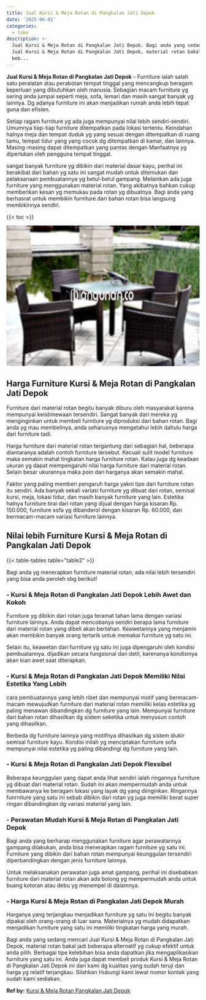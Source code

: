 ```yaml
---
title: Jual Kursi & Meja Rotan di Pangkalan Jati Depok
date: '2025-06-01'
categories:
  - toko
description: >-
  Jual Kursi & Meja Rotan di Pangkalan Jati Depok. Bagi anda yang sedang mencari
  Jual Kursi & Meja Rotan di Pangkalan Jati Depok, material rotan bakal jadi
  beb...
---
```


**Jual Kursi & Meja Rotan di Pangkalan Jati Depok** – Furniture ialah salah satu peralatan atau perabotan tempat tinggal yang mencangkup beragam keperluan yang dibutuhkan oleh manusia. Sebagian macam furniture yg sering anda jumpai seperti meja, sofa, lemari dan masih sangat banyak yg lainnya. Dg adanya furniture ini akan menjadikan rumah anda lebih tepat guna dan efisien.

Setiap ragam furniture yg ada juga mempunyai nilai lebih sendiri-sendiri. Umumnya tiap-tiap furniture ditempatkan pada lokasi tertentu. Keindahan halnya meja dan tempat duduk yg yang sesuai dengan ditempatkan di ruang tamu, tempat tidur yang yang cocok dg ditempatkan di kamar, dan lainnya. Masing-masing dapat ditempatkan yang pantas dengan Manfaatnya yg diperlukan oleh pengguna tempat tinggal.

sangat banyak furniture yg dibikin dari material dasar kayu, perihal ini berakibat dari bahan yg satu ini sangat mudah untuk ditemukan dan pelaksanaan pembuatannya yg betul-betul gampang. Melainkan ada juga furniture yang menggunakan material rotan. Yang akibatnya bahkan cukup memberikan kesan yg memukau pada rotan yg dibuatnya. Bagi anda yang berhasrat untuk membikin furniture dari bahan rotan bisa langsung membikinnya sendiri.

{{< toc >}}

![Jual Kursi & Meja Rotan di Pangkalan Jati Depok](/images/kursi-meja-rotan-murah22.png)

## Harga Furniture Kursi & Meja Rotan di Pangkalan Jati Depok

Furniture dari material rotan begitu banyak diburu oleh masyarakat karena mempunyai keistimewaan tersendiri. Sangat banyak dari mereka yg menginginkan untuk membeli furniture yg diproduksi dari bahan rotan. Bagi anda yg mau membelinya, anda seharusnya mengetahui lebih dahulu harga dari furniture tadi.

Harga furniture dari material rotan tergantung dari sebagian hal, beberapa diantaranya adalah contoh furniture tersebut. Kecuali sulit model furniture maka semakin mahal tingkatan harga furniture rotan. Kalau juga dg keadaan ukuran yg dapat mempengaruhi nilai harga furniture dari material rotan. Selain besar ukurannya maka poin dari harganya akan semakin mahal.

Faktor yang paling memberi pengaruh harga yakni tipe dari furniture rotan itu sendiri. Ada banyak sekali variasi furniture yg dibuat dari rotan, semisal kursi, meja, lokasi tidur, dan masih banyak furniture yang lain. Estetika halnya furniture tirai dari rotan yang dijual dengan harga kisaran Rp. 150.000, furniture sofa yg dibanderol dengan kisaran Rp. 60.000, dan bermacam-macam variasi furniture lainnya.

## Nilai lebih Furniture Kursi & Meja Rotan di Pangkalan Jati Depok

{{< table-tables table="table2" >}}

Bagi anda yg menerapkan furniture material rotan, ada nilai lebih tersendiri yang bisa anda peroleh sbg berikut!

### \- Kursi & Meja Rotan di Pangkalan Jati Depok Lebih Awet dan Kokoh

Furniture yg dibikin dari rotan juga teramat tahan lama dengan variasi furniture lainnya. Anda dapat mencobanya sendiri berapa lama furniture dari material rotan yang dibeli akan bertahan. Keawetannya yang menjamin akan membikin banyak orang tertarik untuk memakai furniture yg satu ini.

Selain itu, keawetan dari furniture yg satu ini juga dipengaruhi oleh kondisi pembuatannya. dijadikan secara fungsional dan detil, karenanya kondisinya akan kian awet saat diterapkan.

### \- Kursi & Meja Rotan di Pangkalan Jati Depok Memiliki Nilai Estetika Yang Lebih

cara pembuatannya yang lebih ribet dan mempunyai motif yang bermacam-macam mewujudkan furniture dari material rotan memiliki kelas estetika yg paling menawan dibandingkan dg furniture yang lain. Mempunyai furniture dari bahan rotan dihasilkan dg sistem seketika untuk menyusun contoh yang dihasilkan.

Berbeda dg furniture lainnya yang motifnya dihasilkan dg sistem diukir semisal furniture kayu. Kondisi inilah yg menciptakan furniture sofa mempunyai nilai estetika yg paling dibandingi dg furniture yang lain.

### \- Kursi & Meja Rotan di Pangkalan Jati Depok Flexsibel

Beberapa keunggulan yang dapat anda lihat sendiri ialah ringannya furniture yg dibuat dari material rotan. Sudah ini akan mempermudah anda untuk membawanya ke beragam lokasi yang layak dg yang diinginkan. Ringannya funrniture yang satu ini sebab dibikin dari rotan yg juga memiliki berat super ringan dibandingkan dg variasi material yang lain.

### \- Perawatan Mudah Kursi & Meja Rotan di Pangkalan Jati Depok

Bagi anda yang berharap menggunakan furniture agar perawatannya gampang dilakukan, anda bisa menerapkan ragam furniture yg satu ini. Furniture yang dibikin dari bahan rotan mempunyai keunggulan tersendiri diperbandingkan dengan jenis furniture lainnya.

Untuk melaksanakan perawatan juga amat gampang, perihal ini disebabkan furniture dari material rotan akan ada bolong yg mempermudah anda untuk buang kotoran atau debu yg menempel di dalamnya.

### \- Harga Kursi & Meja Rotan di Pangkalan Jati Depok Murah

Harganya yang terjangkau menjadikan furniture yg satu ini begitu banyak dipakai oleh orang-orang di luar sana. Materialnya yg mudah didapatkan menjadikan furniture yang satu ini memiliki tingkatan harga yang murah.

Bagi anda yang sedang mencari Jual Kursi & Meja Rotan di Pangkalan Jati Depok, material rotan bakal jadi beberapa alternatif yg cukup efektif untuk anda pilih. Berbagai tipe kelebihan bisa anda dapatkan jika mengaplikasikan furniture yang satu ini. Anda juga dapat membeli produk Kursi & Meja Rotan di Pangkalan Jati Depok ini dari kami dg kualitas yang sudah teruji dan harga yg relatif terjangkau. Silahkan Hubungi kami lewat nomor kontak yang sudah kami sediakan.

**Ref by:** [Kursi & Meja Rotan Pangkalan Jati Depok](https://id.wikipedia.org/wiki/Kursi)
